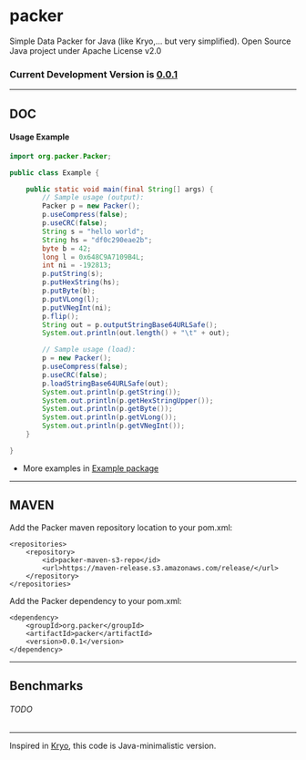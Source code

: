 # packer

Simple Data Packer for Java (like Kryo,... but very simplified). Open Source Java project under Apache License v2.0

### Current Development Version is [0.0.1](https://maven-release.s3.amazonaws.com/release/org/packer/packer/0.0.1/figaro-0.0.1.jar)

---

## DOC

#### Usage Example

```java
import org.packer.Packer;

public class Example {

	public static void main(final String[] args) {
		// Sample usage (output):
		Packer p = new Packer();
		p.useCompress(false);
		p.useCRC(false);
		String s = "hello world";
		String hs = "df0c290eae2b";
		byte b = 42;
		long l = 0x648C9A7109B4L;
		int ni = -192813;
		p.putString(s);
		p.putHexString(hs);
		p.putByte(b);
		p.putVLong(l);
		p.putVNegInt(ni);
		p.flip();
		String out = p.outputStringBase64URLSafe();
		System.out.println(out.length() + "\t" + out);

		// Sample usage (load):
		p = new Packer();
		p.useCompress(false);
		p.useCRC(false);
		p.loadStringBase64URLSafe(out);
		System.out.println(p.getString());
		System.out.println(p.getHexStringUpper());
		System.out.println(p.getByte());
		System.out.println(p.getVLong());
		System.out.println(p.getVNegInt());
	}

}
```

* More examples in [Example package](https://github.com/ggrandes/packer/tree/master/src/main/java/org/packer/example/)

---

## MAVEN

Add the Packer maven repository location to your pom.xml: 

    <repositories>
        <repository>
            <id>packer-maven-s3-repo</id>
            <url>https://maven-release.s3.amazonaws.com/release/</url>
        </repository>
    </repositories>

Add the Packer dependency to your pom.xml:

    <dependency>
        <groupId>org.packer</groupId>
        <artifactId>packer</artifactId>
        <version>0.0.1</version>
    </dependency>

---

## Benchmarks

###### TODO


---
Inspired in [Kryo](http://code.google.com/p/kryo/), this code is Java-minimalistic version.
